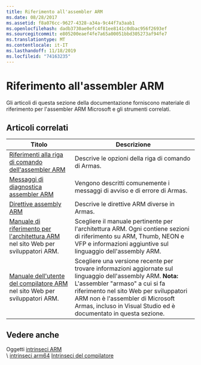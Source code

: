 ```yaml
---
title: Riferimento all'assembler ARM
ms.date: 08/28/2017
ms.assetid: f8a076cc-9627-4328-a34a-9c44f7a3aab1
ms.openlocfilehash: dadb3730ae0efc4f81ee8141c0dbac956f2693ef
ms.sourcegitcommit: e805200eaef4fe7a65a00051bbd305273af94fe7
ms.translationtype: MT
ms.contentlocale: it-IT
ms.lasthandoff: 11/18/2019
ms.locfileid: "74163235"
---
```

# <a name="arm-assembler-reference"></a>Riferimento all'assembler ARM

Gli articoli di questa sezione della documentazione forniscono materiale di riferimento per l'assembler ARM Microsoft e gli strumenti correlati.

## <a name="related-articles"></a>Articoli correlati

|Titolo|Descrizione|
|-----------|-----------------|
|[Riferimenti alla riga di comando dell'assembler ARM](../../assembler/arm/arm-assembler-command-line-reference.md)|Descrive le opzioni della riga di comando di Armas.|
|[Messaggi di diagnostica assembler ARM](../../assembler/arm/arm-assembler-diagnostic-messages.md)|Vengono descritti comunemente i messaggi di avviso e di errore di Armas.|
|[Direttive assembly ARM](../../assembler/arm/arm-assembler-directives.md)|Descrive le direttive ARM diverse in Armas.|
|[Manuale di riferimento per l'architettura ARM](https://developer.arm.com/search#q=ARM%20Architecture%20Reference%20Manual) nel sito Web per sviluppatori ARM.|Scegliere il manuale pertinente per l'architettura ARM. Ogni contiene sezioni di riferimento su ARM, Thumb, NEON e VFP e informazioni aggiuntive sul linguaggio dell'assembly ARM.|
|[Manuale dell'utente del compilatore ARM](https://developer.arm.com/search#q=ARM%20Compiler%20armasm%20User%20Guide) nel sito Web per sviluppatori ARM.|Scegliere una versione recente per trovare informazioni aggiornate sul linguaggio dell'assembly ARM. **Nota:**  L'assembler "armaso" a cui si fa riferimento nel sito Web per sviluppatori ARM non è l'assembler di Microsoft Armas, incluso in Visual Studio ed è documentato in questa sezione.|

## <a name="see-also"></a>Vedere anche

Oggetti [intrinseci ARM](../../intrinsics/arm-intrinsics.md)\
\ [intrinseci arm64](../../intrinsics/arm64-intrinsics.md)
[Intrinseci del compilatore](../../intrinsics/compiler-intrinsics.md)
